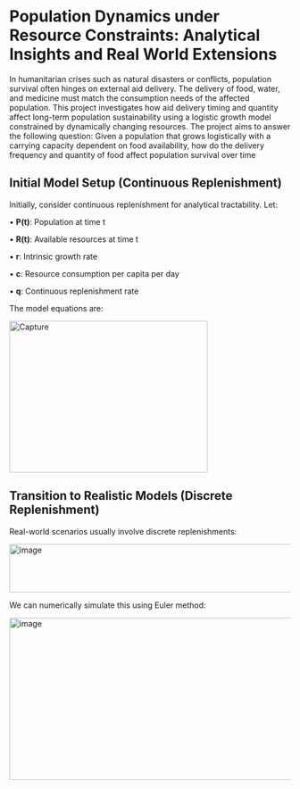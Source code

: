 # Population Dynamics under Resource Constraints: Analytical Insights and Real World Extensions
In humanitarian crises such as natural disasters or conflicts, population survival often
 hinges on external aid delivery. The delivery of food, water, and medicine must match
 the consumption needs of the affected population. This project investigates how aid
 delivery timing and quantity affect long-term population sustainability using a logistic
 growth model constrained by dynamically changing resources.
 The project aims to answer the following question: Given a population that grows
 logistically with a carrying capacity dependent on food availability, how do the delivery
 frequency and quantity of food affect population survival over time

## Initial Model Setup (Continuous Replenishment)
Initially, consider continuous replenishment for analytical tractability. Let:
  
  • **P(t)**: Population at time t
   
  • **R(t)**: Available resources at time t
   
  • **r**: Intrinsic growth rate
   
  • **c**: Resource consumption per capita per day
   
  • **q**: Continuous replenishment rate
 
The model equations are:

 <img width="355" height="272" alt="Capture" src="https://github.com/user-attachments/assets/4cf7a195-4b64-4f36-a754-fbdddc6be8d0" />

## Transition to Realistic Models (Discrete Replenishment)
Real-world scenarios usually involve discrete replenishments:

<img width="593" height="87" alt="image" src="https://github.com/user-attachments/assets/3751f03e-9f0d-4493-8d4a-96558cafdcf8" />


We can numerically simulate this using Euler method:

<img width="548" height="291" alt="image" src="https://github.com/user-attachments/assets/a2cd97aa-b94a-444e-bbd2-13b81c7e1d1b" />
